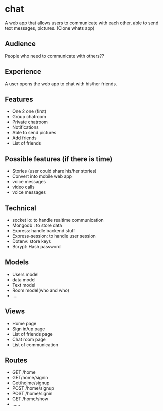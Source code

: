 # chat
A web app that allows users to communicate with each other, able to send text messages, pictures. (Clone whats app)

## Audience
People who need to communicate with others??

## Experience
A user opens the web app to chat with his/her friends.

## Features 
* One 2 one (first)
* Group chatroom
* Private chatroom
* Notifications
* Able to send pictures
* Add friends 
* List of friends

## Possible features (if there is time)
* Stories (user could share his/her stories)
* Convert into mobile web app
* voice messages
* video calls
* voice messages

## Technical
* socket io: to handle realtime communication 
* Mongodb : to store data
* Express: handle backend stuff
* Express-session: to handle user session
* Dotenv: store keys
* Bcrypt: Hash password

## Models
* Users model
* data model 
* Text model
* Room model(who and who)
* ….

## Views
* Home page
* Sign in/up page
* List of friends page
* Chat room page
* List of communication 

## Routes
* GET /home
* GET/home/signin
* Get/hojme/signup
* POST /home/signup
* POST /home/signin
* GET /home/show
* ……
